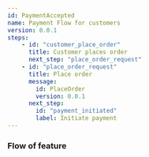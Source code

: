 ```yaml
---
id: PaymentAccepted
name: Payment Flow for customers
version: 0.0.1
steps:
    - id: "customer_place_order"
      title: Customer places order
      next_step: "place_order_request"
    - id: "place_order_request"
      title: Place order
      message:
        id: PlaceOrder
        version: 0.0.1
      next_step:
        id: "payment_initiated"
        label: Initiate payment
---
```


### Flow of feature
<NodeGraph/>